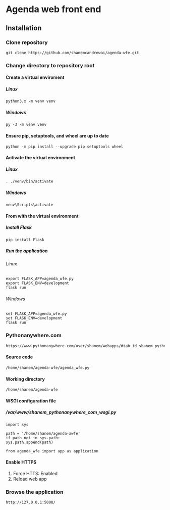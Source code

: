 # Agenda web front end

## Installation
### Clone repository
    git clone https://github.com/shanemcandrewai/agenda-wfe.git
### Change directory to repository root
#### Create a virtual enviroment
##### Linux
    python3.x -m venv venv
##### Windows
    py -3 -m venv venv
#### Ensure pip, setuptools, and wheel are up to date
    python -m pip install --upgrade pip setuptools wheel
#### Activate the virtual environment
##### Linux
    . ./venv/bin/activate
##### Windows
    venv\Scripts\activate
#### From with the virtual environment
##### Install Flask
    pip install Flask
##### Run the application
###### Linux
    export FLASK_APP=agenda_wfe.py
    export FLASK_ENV=development
    flask run
###### Windows
    set FLASK_APP=agenda_wfe.py
    set FLASK_ENV=development
    flask run
### Pythonanywhere.com
    https://www.pythonanywhere.com/user/shanem/webapps/#tab_id_shanem_pythonanywhere_com
#### Source code
    /home/shanem/agenda-wfe/agenda_wfe.py
#### Working directory
    /home/shanem/agenda-wfe
#### WSGI configuration file
##### /var/www/shanem_pythonanywhere_com_wsgi.py
    import sys

    path = '/home/shanem/agenda-awfe'
    if path not in sys.path:
	sys.path.append(path)

    from agenda_wfe import app as application
#### Enable HTTPS
1. Force HTTS: Enabled
2. Reload web app
### Browse the application
    http://127.0.0.1:5000/
